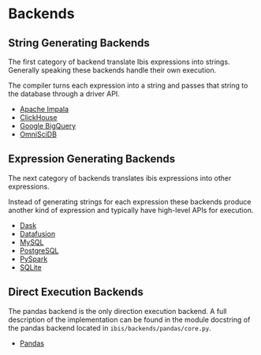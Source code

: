 # Backends

## String Generating Backends

The first category of backend translate Ibis expressions into strings.
Generally speaking these backends handle their own execution.

The compiler turns each expression into a string and passes that string to the
database through a driver API.

- [Apache Impala](Impala.md)
- [ClickHouse](ClickHouse.md)
- [Google BigQuery](https://github.com/ibis-project/ibis-bigquery/)
- [OmniSciDB](https://github.com/omnisci/ibis-omniscidb)

## Expression Generating Backends

The next category of backends translates ibis expressions into other
expressions.

Instead of generating strings for each expression these backends produce
another kind of expression and typically have high-level APIs for execution.

- [Dask](Dask.md)
- [Datafusion](Datafusion.md)
- [MySQL](MySQL.md)
- [PostgreSQL](PostgreSQL.md)
- [PySpark](PySpark.md)
- [SQLite](SQLite.md)

## Direct Execution Backends

The pandas backend is the only direction execution backend. A full description
of the implementation can be found in the module docstring of the pandas
backend located in `ibis/backends/pandas/core.py`.

- [Pandas](Pandas.md)
